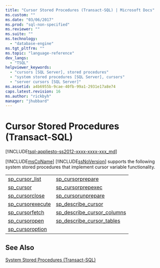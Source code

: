 ```yaml
---
title: "Cursor Stored Procedures (Transact-SQL) | Microsoft Docs"
ms.custom: ""
ms.date: "03/06/2017"
ms.prod: "sql-non-specified"
ms.reviewer: ""
ms.suite: ""
ms.technology: 
  - "database-engine"
ms.tgt_pltfrm: ""
ms.topic: "language-reference"
dev_langs: 
  - "TSQL"
helpviewer_keywords: 
  - "cursors [SQL Server], stored procedures"
  - "system stored procedures [SQL Server], cursors"
  - "server cursors [SQL Server]"
ms.assetid: a4b6955b-9cae-40fb-99a1-2931e17a8e74
caps.latest.revision: 16
ms.author: "rickbyh"
manager: "jhubbard"
---
```

# Cursor Stored Procedures (Transact-SQL)
[!INCLUDE[tsql-appliesto-ss2012-xxxx-xxxx-xxx_md](../../../integration-services/system/stored-procedures/includes/tsql-appliesto-ss2012-xxxx-xxxx-xxx-md.md)]

  [!INCLUDE[msCoName](../../../advanced-analytics/r-services/tutorials/includes/msconame-md.md)] [!INCLUDE[ssNoVersion](../../../advanced-analytics/r-services/includes/ssnoversion-md.md)] supports the following system stored procedures that implement cursor variable functionality.  
  
|||  
|-|-|  
|[sp_cursor_list](../../../relational-databases/reference/system-stored-procedures/sp-cursor-list-transact-sql.md)|[sp_cursorprepare](../../../relational-databases/reference/system-stored-procedures/sp-cursorprepare-transact-sql.md)|  
|[sp_cursor](../../../relational-databases/reference/system-stored-procedures/sp-cursor-transact-sql.md)|[sp_cursorprepexec](../../../relational-databases/reference/system-stored-procedures/sp-cursorprepexec-transact-sql.md)|  
|[sp_cursorclose](../../../relational-databases/reference/system-stored-procedures/sp-cursorclose-transact-sql.md)|[sp_cursorunprepare](../../../relational-databases/reference/system-stored-procedures/sp-cursorunprepare-transact-sql.md)|  
|[sp_cursorexecute](../../../relational-databases/reference/system-stored-procedures/sp-cursorexecute-transact-sql.md)|[sp_describe_cursor](../../../relational-databases/reference/system-stored-procedures/sp-describe-cursor-transact-sql.md)|  
|[sp_cursorfetch](../../../relational-databases/reference/system-stored-procedures/sp-cursorfetch-transact-sql.md)|[sp_describe_cursor_columns](../../../relational-databases/reference/system-stored-procedures/sp-describe-cursor-columns-transact-sql.md)|  
|[sp_cursoropen](../../../relational-databases/reference/system-stored-procedures/sp-cursoropen-transact-sql.md)|[sp_describe_cursor_tables](../../../relational-databases/reference/system-stored-procedures/sp-describe-cursor-tables-transact-sql.md)|  
|[sp_cursoroption](../../../relational-databases/reference/system-stored-procedures/sp-cursoroption-transact-sql.md)||  
  
## See Also  
 [System Stored Procedures &#40;Transact-SQL&#41;](../../../relational-databases/reference/system-stored-procedures/system-stored-procedures-transact-sql.md)  
  
  